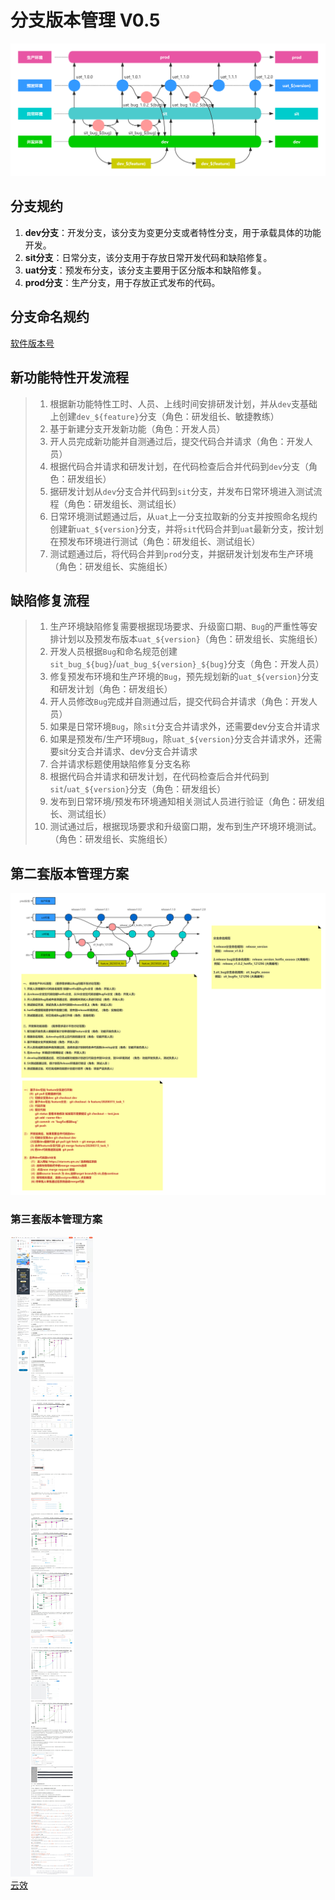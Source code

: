 # 分支版本管理 V0.5

![img.png](img.png)

## 分支规约
1. **dev分支**：开发分支，该分支为变更分支或者特性分支，用于承载具体的功能开发。
2. **sit分支**：日常分支，该分支用于存放日常开发代码和缺陷修复。
3. **uat分支**：预发布分支，该分支主要用于区分版本和缺陷修复。
4. **prod分支**：生产分支，用于存放正式发布的代码。

## 分支命名规约
[软件版本号](..%2Fsoftware-version-number%2FREADME.md)

## 新功能特性开发流程
> 1. 根据新功能特性工时、人员、上线时间安排研发计划，并从`dev`支基础上创建`dev_${feature}`分支（角色：研发组长、敏捷教练）
> 2. 基于新建分支开发新功能（角色：开发人员）
> 3. 开人员完成新功能并自测通过后，提交代码合并请求（角色：开发人员）
> 4. 根据代码合并请求和研发计划，在代码检查后合并代码到`dev`分支（角色：研发组长）
> 5. 据研发计划从`dev`分支合并代码到`sit`分支，并发布日常环境进入测试流程（角色：研发组长、测试组长）
> 6. 日常环境测试题通过后，从`uat`上一分支拉取新的分支并按照命名规约创建新`uat_${version}`分支，并将`sit`代码合并到`uat`最新分支，按计划在预发布环境进行测试（角色：研发组长、测试组长）
> 7. 测试题通过后，将代码合并到`prod`分支，并据研发计划发布生产环境（角色：研发组长、实施组长）

## 缺陷修复流程
> 1. 生产环境缺陷修复需要根据现场要求、升级窗口期、`Bug`的严重性等安排计划以及预发布版本`uat_${version}`（角色：研发组长、实施组长）
> 2. 开发人员根据`Bug`和命名规范创建`sit_bug_${bug}`/`uat_bug_${version}_${bug}`分支（角色：开发人员）
> 3. 修复预发布环境和生产环境的`Bug`，预先规划新的`uat_${version}`分支和研发计划（角色：研发组长）
> 4. 开人员修改`Bug`完成并自测通过后，提交代码合并请求（角色：开发人员）
>   1. 如果是日常环境`Bug`，除`sit`分支合并请求外，还需要dev分支合并请求
>   2. 如果是预发布/生产环境`Bug`，除`uat_${version}`分支合并请求外，还需要sit分支合并请求、dev分支合并请求
>   3. 合并请求标题使用缺陷修复分支名称
> 5. 根据代码合并请求和研发计划，在代码检查后合并代码到`sit`/`uat_${version}`分支（角色：研发组长）
> 6. 发布到日常环境/预发布环境通知相关测试人员进行验证（角色：研发组长、测试组长）
> 7. 测试通过后，根据现场要求和升级窗口期，发布到生产环境环境测试。（角色：研发组长、实施组长）

## 第二套版本管理方案
![img_1.png](img_1.png)

### 第三套版本管理方案
![img.jpeg](img.jpeg)  
[云效](..%2F..%2F..%2F09.system%2F02.yunxiao%2FREADME.md)